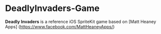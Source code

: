 # DeadlyInvaders-Game
**Deadly Invaders** is a reference iOS SpriteKit game based on [Matt Heaney Apps] (https://www.facebook.com/MattHeaneyApps/)

